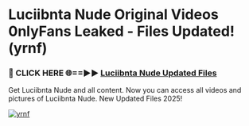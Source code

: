 # Luciibnta Nude Original Videos 0nlyFans Leaked - Files Updated! (yrnf)

<h3>🔴 CLICK HERE 🌐==►► <a href="https://tinyurl.com/y5r63du9" rel="nofollow">Luciibnta Nude Updated Files</a></h3>

Get Luciibnta Nude and all content. Now you can access all videos and pictures of Luciibnta Nude. New Updated Files 2025!

[![yrnf](https://i.imgur.com/UVo9nyh.gif)](https://tinyurl.com/y5r63du9)